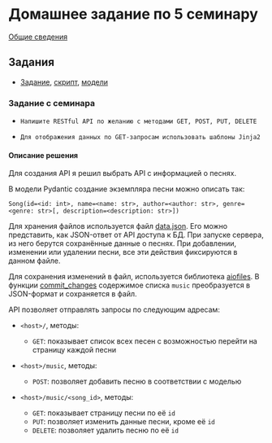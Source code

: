 # Домашнее задание по 5 семинару

[Общие сведения](../)

## Задания

- [Задание](#задание-с-семинара), [скрипт](./task.py), [модели](./pydantic_models.py)

### Задание с семинара

- `Напишите RESTful API по желанию с методами GET, POST, PUT, DELETE`

- `Для отображения данных по GET-запросам использовать шаблоны Jinja2`

#### Описание решения

Для создания API я решил выбрать API с информацией о песнях.

В модели Pydantic создание экземпляра песни можно описать так:

`Song(id=<id: int>, name=<name: str>, author=<author: str>, genre=<genre: str>[, description=<description: str>])`

Для хранения файлов используется файл [data.json](./data.json).
Его можно представить, как JSON-ответ от API доступа к БД.
При запуске сервера, из него берутся сохранённые данные о песнях.
При добавлении, изменении или удалении песни, все эти действия фиксируются в данном файле.

Для сохранения изменений в файл, используется библиотека [aiofiles](https://pypi.org/project/aiofiles/).
В функции [commit_changes](./task.py#L29) содержимое списка `music` преобразуется в JSON-формат и сохраняется в файл.

API позволяет отправлять запросы по следующим адресам:

- `<host>/`, методы:
    - `GET`: показывает список всех песен с возможностью перейти на страницу каждой песни

- `<host>/music`, методы:
    - `POST`: позволяет добавить песню в соответствии с моделью

- `<host>/music/<song_id>`, методы:
    - `GET`: показывает страницу песни по её `id`
    - `PUT`: позволяет изменить данные песни, кроме её `id`
    - `DELETE`: позволяет удалить песню по её `id`
